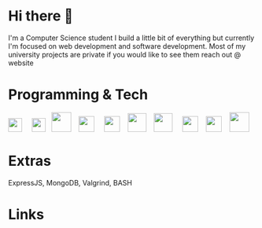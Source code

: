 # Hi there 👋
I'm a Computer Science student I build a little bit of everything but currently I'm focused on web development and software development.
Most of my university projects are private if you would like to see them reach out @ website

# Programming & Tech
<p>
  <img src="https://upload.wikimedia.org/wikipedia/commons/6/6a/JavaScript-logo.png" height="28">
  &nbsp;&nbsp;&nbsp;
  <img src="https://cdn-icons-png.flaticon.com/512/732/732212.png" height="28">
  &nbsp;
  <img src="https://cdn.freebiesupply.com/logos/large/2x/css3-logo-png-transparent.png" height="40">
  &nbsp;&nbsp;
  <img src="https://cdn.freebiesupply.com/logos/large/2x/nodejs-icon-logo-png-transparent.png" height="32">
  &nbsp;&nbsp;&nbsp;
  <img src="https://upload.wikimedia.org/wikipedia/commons/thumb/c/c3/Python-logo-notext.svg/1869px-Python-logo-notext.svg.png" height="32">
  &nbsp;&nbsp;
  <img src="https://cdn-icons-png.flaticon.com/512/226/226777.png" height="38">
  &nbsp;&nbsp;
  <img src="https://cdn.icon-icons.com/icons2/2107/PNG/512/file_type_vscode_icon_130084.png" height="38">
  &nbsp;&nbsp;&nbsp;
  <img src="https://upload.wikimedia.org/wikipedia/commons/1/19/C_Logo.png" height="32">
  &nbsp;&nbsp;
  <img src="https://upload.wikimedia.org/wikipedia/commons/thumb/1/18/ISO_C%2B%2B_Logo.svg/1822px-ISO_C%2B%2B_Logo.svg.png" height="32">
  &nbsp;&nbsp;
  <img src="https://cdn.freebiesupply.com/logos/large/2x/linux-tux-2-logo-png-transparent.png" height="40">
</p>




# Extras

ExpressJS, MongoDB, Valgrind, BASH

# Links
